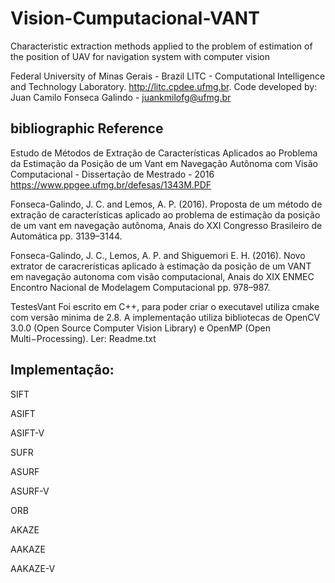 # Vision-Cumputacional-VANT

Characteristic extraction methods applied to the problem of estimation of the position of UAV for navigation system with computer vision

Federal University of Minas Gerais - Brazil 
LITC - Computational Intelligence and Technology Laboratory. http://litc.cpdee.ufmg.br. 
Code developed by: 
Juan Camilo Fonseca Galindo - juankmilofg@ufmg.br

## bibliographic Reference

Estudo de Métodos de Extração de Características Aplicados ao Problema da Estimação da Posição de um 
Vant em Navegação Autônoma com Visão Computacional - Dissertação de Mestrado - 2016
https://www.ppgee.ufmg.br/defesas/1343M.PDF

Fonseca-Galindo, J. C. and Lemos, A. P. (2016). Proposta de um método de extração de caracterı́sticas 
aplicado ao problema de estimação da posição de um vant em navegação autônoma,
Anais do XXI Congresso Brasileiro de Automática pp. 3139–3144.

Fonseca-Galindo, J. C., Lemos, A. P. and Shiguemori E. H. (2016). Novo extrator de caracrerísticas 
aplicado à estimação da posição de um VANT em navegação autonoma com visão computacional,
Anais do XIX ENMEC Encontro Nacional de Modelagem Computacional pp. 978–987.

TestesVant Foi escrito em C++, para poder criar o executavel utiliza cmake com versão minima de 2.8. 
A implementação utiliza bibliotecas de OpenCV 3.0.0 (Open Source Computer Vision Library) e OpenMP
(Open Multi−Processing).  Ler: Readme.txt

## Implementação:

SIFT

ASIFT

ASIFT-V

SUFR

ASURF

ASURF-V

ORB

AKAZE

AAKAZE

AAKAZE-V

